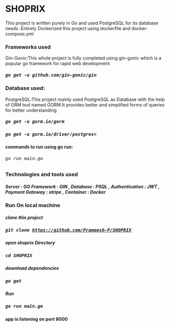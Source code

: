 # SHOPRIX
This project is written purely in Go and used PostgreSQL for its database needs .Entirely Dockerized this project using dockerfile and docker-compose.yml

### Frameworks used 

Gin-Gonic:This whole project is fully completed using gin-gonic which is a popular go framework for rapid web development

##### <kbd>go get -u github.com/gin-gonic/gin</kbd>

### Database used:

PostgreSQL:This project mainly used PostgreSQL as Database with the help of ORM tool named GORM.It provides better and simplified forms of queries for better understanding

##### <kbd> go get -u gorm.io/gorm </kbd>

##### <kbd> go get -u gorm.io/driver/postgres> </kbd>

#### commands to run using go run:

###### <kbd> go run main.go </kbd>

### Technologies and tools used

##### Server : GO Framework : GIN ,  Database : PSQL  , Authentication : JWT , Payment Gateway : stripe ,  Container : Docker

### Run On local machine

##### clone this project

##### <kbd>git clone https://github.com/Prameesh-P/SHOPRIX</kbd>

##### open shoprix  Directory

##### <kbd>cd SHOPRIX</kbd>

##### download dependencies

##### <kbd>go get</kbd>

##### Run

##### <kbd>go run main.go</kbd>

#### app is listening on port 8000
